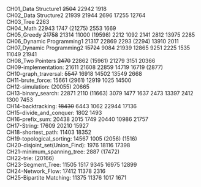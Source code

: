 CH01_Data Structure1 ~~2504~~ 22942 1918 <br>
CH02_Data Structure2 21939 21944 2696 17255 12764 <br>
CH03_Tree 2263 <br>
CH04_Math 22943 1747 (21275) 2553 1669 <br>
CH05_Greedy ~~21758~~ 21314 11000 (19598) 2212 1092 2141 2812 13975 2285 <br>
CH06_Dynamic Programming1 21317 22869 2293 (2294) 13910 2011 <br>
CH07_Dynamic Programming2 ~~15724~~ 9084 21939 12865 9251 2225 1535 11049  21941 <br>
CH08_Two Pointers ~~2470~~ 22862 (15961) 21279 3151 20366 <br>
CH09-implementation: 21611 21608 22859 14719 16719 (2877) <br>
CH10-graph_traversal: ~~5547~~ 16918 14502 13549 2668 <br>
CH11-brute_force: 15661 (2961) 12919 1025 14500 <br>
CH12-simulation: (20055) 20665 <br>
CH13-binary_search: 22871 2110 (11663) 3079 1477 1637 2473 13397 2412 1300 7453 <br>
CH14-backtracking: ~~18430~~ 6443 1062 22944 17136 <br>
CH15-divide_and_conquer: 1802 1493 <br>
CH16-prefix_sum: 20438 2015 1749 20440 10986 21757 <br>
CH17-String: 17609 20210 15927 <br>
CH18-shortest_path: 11403 18352 <br>
CH19-topological_sorting: 14567 1005 (2056) (1516) <br>
CH20-disjoint_set(Union_Find): 1976 18116 17398 <br>
CH21-minimum_spanning_tree: 2887 (17472) <br>
CH22-trie: (20166) <br>
CH23-Segment_Tree: 11505 1517 9345 16975 12899 <br>
CH24-Network_Flow: 17412 11378 2316 <br>
CH25-Bipartite Matching: 11375 11376 1017 1671 <br>


